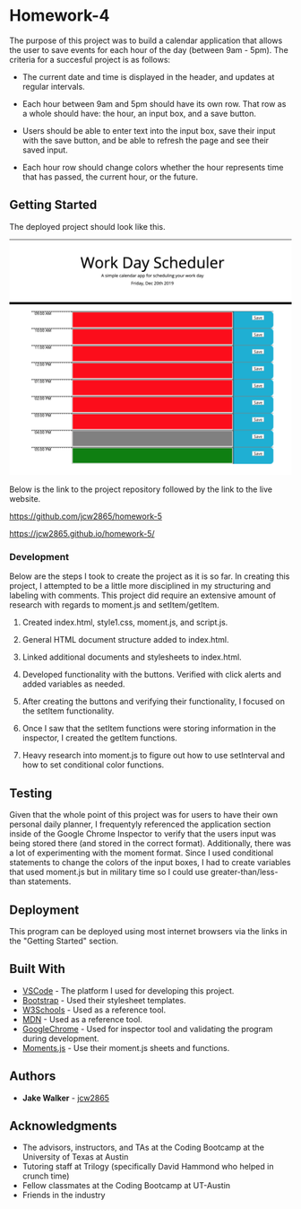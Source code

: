 # Homework-4

The purpose of this project was to build a calendar application that allows the user to save events for each hour of the day (between 9am - 5pm). The criteria for a succesful project is as follows:

* The current date and time is displayed in the header, and updates at regular intervals.

* Each hour between 9am and 5pm should have its own row. That row as a whole should have: the hour, an input box, and a save button.

* Users should be able to enter text into the input box, save their input with the save button, and be able to refresh the page and see their saved input. 

* Each hour row should change colors whether the hour represents time that has passed, the current hour, or the future.

## Getting Started

The deployed project should look like this.

![DeployedProject](WorkDayScheduler.png)

Below is the link to the project repository followed by the link to the live website. 

https://github.com/jcw2865/homework-5

https://jcw2865.github.io/homework-5/

### Development

Below are the steps I took to create the project as it is so far. In creating this project, I attempted to be a little more disciplined in my structuring and labeling with comments. This project did require an extensive amount of research with regards to moment.js and setItem/getItem. 

1. Created index.html, style1.css, moment.js, and script.js. 

2. General HTML document structure added to index.html. 

3. Linked additional documents and stylesheets to index.html.

4. Developed functionality with the buttons. Verified with click alerts and added variables as needed. 

5. After creating the buttons and verifying their functionality, I focused on the setItem functionality.

6. Once I saw that the setItem functions were storing information in the inspector, I created the getItem functions. 

7. Heavy research into moment.js to figure out how to use setInterval and how to set conditional color functions.

## Testing

Given that the whole point of this project was for users to have their own personal daily planner, I frequentyly referenced the application section inside of the Google Chrome Inspector to verify that the users input was being stored there (and stored in the correct format). Additionally, there was a lot of experimenting with the moment format. Since I used conditional statements to change the colors of the input boxes, I had to create variables that used moment.js but in military time so I could use greater-than/less-than statements. 

## Deployment

This program can be deployed using most internet browsers via the links in the "Getting Started" section. 

## Built With

* [VSCode](https://code.visualstudio.com/) - The platform I used for developing this project.
* [Bootstrap](https://getbootstrap.com/) - Used their stylesheet templates.
* [W3Schools](https://www.w3schools.com/) - Used as a reference tool.
* [MDN](https://developer.mozilla.org/en-US/) - Used as a reference tool.
* [GoogleChrome](https://www.google.com/chrome/) - Used for inspector tool and validating the program during development. 
* [Moments.js](https://momentsjs.com/) - Use their moment.js sheets and functions.

<!-- ## Contributing

Please read [CONTRIBUTING.md](https://gist.github.com/PurpleBooth/b24679402957c63ec426) for details on our code of conduct, and the process for submitting pull requests to us. -->

## Authors

* **Jake Walker** - [jcw2865](https://github.com/jcw2865)

<!-- See also the list of [contributors](https://github.com/your/project/contributors) who participated in this project. -->

<!-- ## License

This project is licensed under the MIT License - see the [LICENSE.md](LICENSE.md) file for details -->

## Acknowledgments

* The advisors, instructors, and TAs at the Coding Bootcamp at the University of Texas at Austin
* Tutoring staff at Trilogy (specifically David Hammond who helped in crunch time)
* Fellow classmates at the Coding Bootcamp at UT-Austin
* Friends in the industry